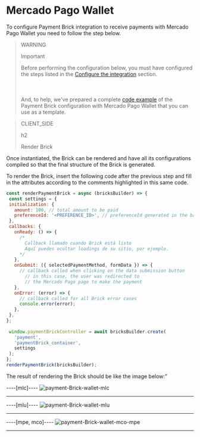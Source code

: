 # Mercado Pago Wallet

To configure Payment Brick integration to receive payments with Mercado Pago Wallet you need to follow the step below. 

> WARNING
>
> Important
>
> Before performing the configuration below, you must have configured the steps listed in the [Configure the integration](/developers/en/docs/checkout-bricks/payment-brick/configure-integration) section. <br/></br>
> <br/></br>
> And, to help, we've prepared a complete [code example](/developers/en/docs/checkout-bricks/payment-brick/code-example/wallet) of the Payment Brick configuration with Mercado Pago Wallet that you can use as a template.

> CLIENT_SIDE
>
> h2
>
> Render Brick

Once instantiated, the Brick can be rendered and have all its configurations compiled so that the final structure of the Brick is generated.

To render the Brick, insert the following code after the previous step and fill in the attributes according to the comments highlighted in this same code.

```javascript
const renderPaymentBrick = async (bricksBuilder) => {
 const settings = {
 initialization: {
   amount: 100, // total amount to be paid
   preferenceId: '<PREFERENCE_ID>', // preferenceId generated in the backend
 },
 callbacks: {
   onReady: () => {
     /*
       Callback llamado cuando Brick está listo
       Aquí puedes ocultar loadings de su sitio, por ejemplo.
     */
   },
   onSubmit: ({ selectedPaymentMethod, formData }) => {
     // callback called when clicking on the data submission button
       // in this case, the user was redirected to
       // the Mercado Pago page to make the payment
   },
   onError: (error) => {
     // callback called for all Brick error cases
     console.error(error);
   },
 },
};
 
 window.paymentBrickController = await bricksBuilder.create(
   'payment',
   'paymentBrick_container',
   settings
 );
};
renderPaymentBrick(bricksBuilder); 
```

The result of rendering the Brick should be like the image below:”

----[mlc]---- 
![payment-Brick-wallet-mlc](checkout-bricks/payment-brick-wallet-mlc-en.png)

------------
----[mlu]---- 
![payment-Brick-wallet-mlu](checkout-bricks/payment-brick-wallet-mlu-en.png)

------------
----[mpe, mco]---- 
![payment-Brick-wallet-mco-mpe](checkout-bricks/payment-brick-wallet-mco-mpe-en.png)

------------